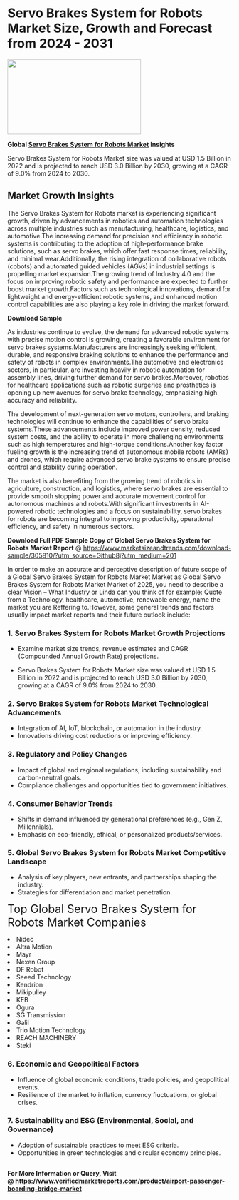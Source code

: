 <H1>Servo Brakes System for Robots Market Size, Growth and Forecast from 2024 - 2031</H1><img class="aligncenter size-medium wp-image-584254" src="https://thirdeyenews.in/wp-content/uploads/2024/09/Global-Market-Research-300x168.jpeg" alt="" width="300" height="168" /><p><strong>Global&nbsp;<a href="https://www.marketsizeandtrends.com/download-sample/305810/?utm_source=Github8j?utm_medium=201">Servo Brakes System for Robots Market</a> Insights</strong></p><p>Servo Brakes System for Robots Market size was valued at USD 1.5 Billion in 2022 and is projected to reach USD 3.0 Billion by 2030, growing at a CAGR of 9.0% from 2024 to 2030.</p><p><h2>Market Growth Insights</h2> <p>The Servo Brakes System for Robots market is experiencing significant growth, driven by advancements in robotics and automation technologies across multiple industries such as manufacturing, healthcare, logistics, and automotive.The increasing demand for precision and efficiency in robotic systems is contributing to the adoption of high-performance brake solutions, such as servo brakes, which offer fast response times, reliability, and minimal wear.Additionally, the rising integration of collaborative robots (cobots) and automated guided vehicles (AGVs) in industrial settings is propelling market expansion.The growing trend of Industry 4.0 and the focus on improving robotic safety and performance are expected to further boost market growth.Factors such as technological innovations, demand for lightweight and energy-efficient robotic systems, and enhanced motion control capabilities are also playing a key role in driving the market forward.</p> <p><strong>Download Sample</strong></p> <p>As industries continue to evolve, the demand for advanced robotic systems with precise motion control is growing, creating a favorable environment for servo brakes systems.Manufacturers are increasingly seeking efficient, durable, and responsive braking solutions to enhance the performance and safety of robots in complex environments.The automotive and electronics sectors, in particular, are investing heavily in robotic automation for assembly lines, driving further demand for servo brakes.Moreover, robotics for healthcare applications such as robotic surgeries and prosthetics is opening up new avenues for servo brake technology, emphasizing high accuracy and reliability.</p> <p>The development of next-generation servo motors, controllers, and braking technologies will continue to enhance the capabilities of servo brake systems.These advancements include improved power density, reduced system costs, and the ability to operate in more challenging environments such as high temperatures and high-torque conditions.Another key factor fueling growth is the increasing trend of autonomous mobile robots (AMRs) and drones, which require advanced servo brake systems to ensure precise control and stability during operation.</p> <p>The market is also benefiting from the growing trend of robotics in agriculture, construction, and logistics, where servo brakes are essential to provide smooth stopping power and accurate movement control for autonomous machines and robots.With significant investments in AI-powered robotic technologies and a focus on sustainability, servo brakes for robots are becoming integral to improving productivity, operational efficiency, and safety in numerous sectors.</p> <p><span class=""><strong>Download Full PDF Sample Copy of Global Servo Brakes System for Robots Market Report</strong> @ <a href="https://www.marketsizeandtrends.com/download-sample/305810/?utm_source=Github8j?utm_medium=201" target="_blank">https://www.marketsizeandtrends.com/download-sample/305810/?utm_source=Github8j?utm_medium=201</a></span></p><p>In order to make an accurate and perceptive description of future scope of a Global&nbsp;Servo Brakes System for Robots Market Market as Global&nbsp;Servo Brakes System for Robots Market Market of 2025, you need to describe a clear Vision &ndash; What Industry or Linda can you think of for example: Quote from a Technology, healthcare, automotive, renewable energy, name the market you are Reffering to.However, some general trends and factors usually impact market reports and their future outlook include:</p><h3>1.&nbsp;<strong>Servo Brakes System for Robots Market Growth Projections</strong></h3><ul><li>Examine market size trends, revenue estimates and CAGR (Compounded Annual Growth Rate) projections.</li><li><p>Servo Brakes System for Robots Market size was valued at USD 1.5 Billion in 2022 and is projected to reach USD 3.0 Billion by 2030, growing at a CAGR of 9.0% from 2024 to 2030.</p></li></ul><h3>2.&nbsp;<strong>Servo Brakes System for Robots Market Technological Advancements</strong></h3><ul><li>Integration of AI, IoT, blockchain, or automation in the industry.</li><li>Innovations driving cost reductions or improving efficiency.</li></ul><h3>3.&nbsp;<strong>Regulatory and Policy Changes</strong></h3><ul><li>Impact of global and regional regulations, including sustainability and carbon-neutral goals.</li><li>Compliance challenges and opportunities tied to government initiatives.</li></ul><h3>4.&nbsp;<strong>Consumer Behavior Trends</strong></h3><ul><li>Shifts in demand influenced by generational preferences (e.g., Gen Z, Millennials).</li><li>Emphasis on eco-friendly, ethical, or personalized products/services.</li></ul><h3>5.&nbsp;<strong>Global Servo Brakes System for Robots Market Competitive Landscape</strong></h3><ul><li>Analysis of key players, new entrants, and partnerships shaping the industry.</li><li>Strategies for differentiation and market penetration.</li></ul><p data-pm-slice="1 1 []"><span style="color: inherit; font-family: inherit; font-size: 25px;">Top Global Servo Brakes System for Robots Market Companies</span></p><div class="" data-test-id=""><p><li>Nidec</li><li> Altra Motion</li><li> Mayr</li><li> Nexen Group</li><li> DF Robot</li><li> Seeed Technology</li><li> Kendrion</li><li> Mikipulley</li><li> KEB</li><li> Ogura</li><li> SG Transmission</li><li> Galil</li><li> Trio Motion Technology</li><li> REACH MACHINERY</li><li> Steki</li></p></div><h3>6.&nbsp;<strong>Economic and Geopolitical Factors</strong></h3><ul><li>Influence of global economic conditions, trade policies, and geopolitical events.</li><li>Resilience of the market to inflation, currency fluctuations, or global crises.</li></ul><h3>7.&nbsp;<strong>Sustainability and ESG (Environmental, Social, and Governance)</strong></h3><ul><li>Adoption of sustainable practices to meet ESG criteria.</li><li>Opportunities in green technologies and circular economy principles.</li></ul><h2><strong style="font-size: 14px;">For More Information or Query, Visit @&nbsp;</strong><a style="background-color: #ffffff; font-size: 14px;" href="https://www.marketsizeandtrends.com/report/servo-brakes-system-for-robots-market/" target="_blank">https://www.verifiedmarketreports.com/product/airport-passenger-boarding-bridge-market</a></h2>